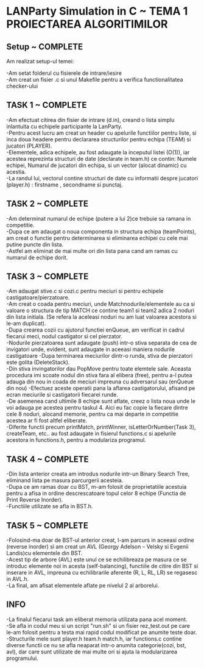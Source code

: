 # LANParty Simulation in C ~ TEMA 1 PROIECTAREA ALGORITIMILOR

## Setup ~ COMPLETE
Am realizat setup-ul temei:

-Am setat folderul cu fisierele de intrare/iesire  
-Am creat un fisier .c si unul Makefile pentru a verifica functionalitatea checker-ului  

## TASK 1 ~ COMPLETE
-Am efectuat citirea din fisier de intrare (d.in), creand o lista simplu inlantuita cu echipele participante la LanParty.  
-Pentru acest lucru am creat un header cu apelurile functiilor pentru liste, si inca doua headere pentru declararea structurilor pentru echipa (TEAM) si jucatori (PLAYER).  
-Elementele, adica echipele, au fost adaugate la inceputul listei (O(1)), iar acestea reprezinta structuri de date (declarate in team.h) ce contin: Numele echipei, Numarul de jucatori din echipa, si un vector (alocat dinamic) cu acestia.  
-La randul lui, vectorul contine structuri de date cu informatii despre jucatori (player.h) : firstname , secondname si punctaj.  

## TASK 2 ~ COMPLETE
-Am determinat numarul de echipe (putere a lui 2)ce trebuie sa ramana in competitie.  
-Dupa ce am adaugat o noua componenta in structura echipa (teamPoints), am creat o functie pentru determinarea si eliminarea echipei cu cele mai putine puncte din lista.  
-Astfel am eliminat de mai multe ori din lista pana cand am ramas cu numarul de echipe dorit.  

## TASK 3 ~ COMPLETE
-Am adaugat stive.c si cozi.c pentru meciuri si pentru echipele castigatoare/pierzatoare.  
-Am creat o coada pentru meciuri, unde Matchnodurile/elementele au ca si valoare o structura de tip MATCH ce contine team1 si team2 adica 2 noduri din lista initiala. (Se refera la aceleasi noduri nu am luat valoarea acestora si le-am duplicat).  
-Dupa crearea cozii cu ajutorul functiei enQueue, am verificat in cadrul fiecarui meci, nodul castigator si cel pierzator.  
-Nodurile pierzatoarea sunt adaugate (push) intr-o stiva separata de cea de invigatori unde, evident, sunt adaugate in aceeasi maniera nodurile castigatoare
-Dupa terminarea meciurilor dintr-o runda, stiva de pierzatori este golita (DeleteStack).  
-Din stiva invingatorilor dau PopMove pentru toate elemtele sale. Aceasta procedura imi scoate nodul din stiva fara al elibera (free), pentru a-l putea adauga din nou in coada de meciuri impreuna cu adversarul sau (enQueue din nou)
-Efectuez aceste operatii pana la aflarea castigatorului, afisand pe ecran meciurile si castigatorii fiecarei runde.  
-De asemenea cand ultimile 8 echipe sunt aflate, creez o lista noua unde le voi adauga pe acestea pentru taskul 4. Aici eu fac copie la fiecare dintre cele 8 noduri, alocand memorie, pentru ca mai departe in competitie acestea ar fi fost altfel eliberate.  
-Diferite functii  precum printMatch, printWinner, isLetterOrNumber(Task 3), createTeam, etc.. au fost adaugate in fisierul functions.c si apelurile acestora in functions.h, pentru a modulariza programul.  

## TASK 4 ~ COMPLETE
-Din lista anterior creata am introdus nodurile intr-un Binary Search Tree, eliminand lista pe masura parcurgerii acesteia.  
-Dupa ce am ramas doar cu BST, m-am folosit de proprietatiile acestuia pentru a afisa in ordine descrescatoare topul celor 8 echipe (Functia de Print Reverse Inorder).  
-Functiile utilizate se afla in BST.h.  

## TASK 5 ~ COMPLETE
-Folosind-ma doar de BST-ul anterior creat, l-am parcurs in aceeasi ordine (reverse inorder) si am creat un AVL (Georgy Adelson – Velsky si Evgenii Landis)cu elementele din BST.  
-Acest tip de arbore (AVL) este unul ce se echilibreaza pe masura ce se introduc elemente noi in acesta (self-balancing), functiile de citire din BST si inserare in AVL, impreuna cu echilibrarile aferente (R, L, RL, LR) se regasesc in AVL.h.  
-La final, am afisat elementele aflate pe nivelul 2 al arborelui.  

## INFO
-La finalul fiecarui task am eliberat memoria utilizata pana acel moment.  
-Se afla in codul meu si un script "run.sh" si un fisier rez_test.out pe care le-am folosit pentru a testa mai rapid codul modificat pe anumite teste doar.  
-Structurile mele sunt player.h team.h match.h, iar functions.c contine diverse functii ce nu se afla neaparat intr-o anumita categorie(cozi, bst, avl), dar care sunt utilizate de mai multe ori si ajuta la modularizarea programului.  
